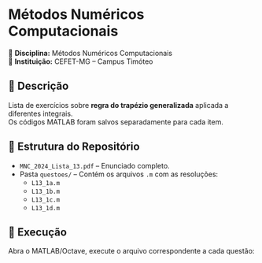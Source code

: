# Métodos Numéricos Computacionais

📄 **Disciplina:** Métodos Numéricos Computacionais  
🏫 **Instituição:** CEFET-MG – Campus Timóteo  

## 📜 Descrição
Lista de exercícios sobre **regra do trapézio generalizada** aplicada a diferentes integrais.  
Os códigos MATLAB foram salvos separadamente para cada item.

## 📂 Estrutura do Repositório
- `MNC_2024_Lista_13.pdf` – Enunciado completo.
- Pasta `questoes/` – Contém os arquivos `.m` com as resoluções:
  - `L13_1a.m`
  - `L13_1b.m`
  - `L13_1c.m`
  - `L13_1d.m`
## 🚀 Execução
Abra o MATLAB/Octave, execute o arquivo correspondente a cada questão:
